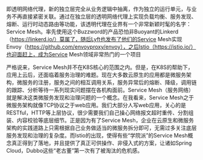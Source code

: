 即透明网络代理，新的独立层完全从业务逻辑中抽离，作为独立的运行单元，与业务不再直接紧密关联。通过在独立层的透明网络代理上实现负载均衡、服务发现、熔断、运行时动态路由等功能，该透明代理在业界有一个非常新颖时髦的名字：Service Mesh。率先使用这个Buzzword的产品恐怕非Buoyant的Linkerd（https://linkerd.io/）莫属了，随后Lyft也发布了他们的Service Mesh实现Envoy（https://github.com/envoyproxy/envoy），之后Istio（https://istio.io/）也迎面赶上，成为Service Mesh领域非常热门的一个项目


严格说来，Service Mesh并不在K8S核心的范围之内。但是，在K8S的帮助下，应用上云后，还面临着服务治理的难题。现在大多数云原生的应用都是微服务架构，微服务的注册，服务之间的相互调用关系，服务异常后的熔断、降级，调用链的跟踪、分析等待一系列现实问题摆在各机构面前。Service Mesh（服务网络）就是解决这类微服务发现和治理问题的一个概念。在我看来，Service Mesh之于微服务架构就像TCP协议之于web应用。我们大部分人写web应用，关心的是RESTful，HTTP等上层协议，很少需要我们自己操心网络报文超时重传、分割组装、内容校验等底层细节。正是因为有了Service Mesh，企业在云原生和微服务架构的实践道路上只需根据自己业务做适当的微服务拆分即可，无需过多关注底层服务发现和治理的复杂度。而Istio的出现，使得有些“学院派”的Service Mesh概念真正得到了落地，并且提供了真正可供操作、非侵入式的方案，让诸如Spring Cloud，Dubbo这些“老古董”第一次有了被淘汰的危机感。